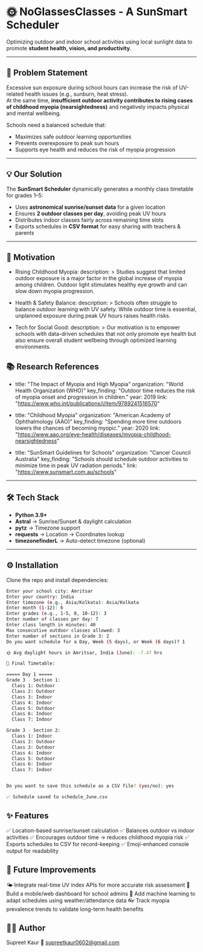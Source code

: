 # 🌞 NoGlassesClasses - A SunSmart Scheduler  

Optimizing outdoor and indoor school activities using local sunlight data to promote **student health, vision, and productivity**.  

---

## 📌 Problem Statement  

Excessive sun exposure during school hours can increase the risk of UV-related health issues (e.g., sunburn, heat stress).  
At the same time, **insufficient outdoor activity contributes to rising cases of childhood myopia (nearsightedness)** and negatively impacts physical and mental wellbeing.  

Schools need a balanced schedule that:  
- Maximizes safe outdoor learning opportunities  
- Prevents overexposure to peak sun hours  
- Supports eye health and reduces the risk of myopia progression  

---

## 💡 Our Solution  

The **SunSmart Scheduler** dynamically generates a monthly class timetable for grades 1–5:  

- Uses **astronomical sunrise/sunset data** for a given location  
- Ensures **2 outdoor classes per day**, avoiding peak UV hours  
- Distributes indoor classes fairly across remaining time slots  
- Exports schedules in **CSV format** for easy sharing with teachers & parents  

---
## 🎯 Motivation
  - Rising Childhood Myopia:
      description: >
        Studies suggest that limited outdoor exposure is a major factor in the global increase 
        of myopia among children. Outdoor light stimulates healthy eye growth and can slow 
        down myopia progression.

  - Health & Safety Balance:
      description: >
        Schools often struggle to balance outdoor learning with UV safety. While outdoor 
        time is essential, unplanned exposure during peak UV hours raises health risks.

  - Tech for Social Good:
      description: >
        Our motivation is to empower schools with data-driven schedules that not only promote 
        eye health but also ensure overall student wellbeing through optimized learning environments.

## 📚 Research References
  - title: "The Impact of Myopia and High Myopia"
    organization: "World Health Organization (WHO)"
    key_finding: "Outdoor time reduces the risk of myopia onset and progression in children."
    year: 2019
    link: "https://www.who.int/publications/i/item/9789241516570"

  - title: "Childhood Myopia"
    organization: "American Academy of Ophthalmology (AAO)"
    key_finding: "Spending more time outdoors lowers the chances of becoming myopic."
    year: 2020
    link: "https://www.aao.org/eye-health/diseases/myopia-childhood-nearsightedness"

  - title: "SunSmart Guidelines for Schools"
    organization: "Cancer Council Australia"
    key_finding: "Schools should schedule outdoor activities to minimize time in peak UV radiation periods."
    link: "https://www.sunsmart.com.au/schools"


---
## 🛠️ Tech Stack  

- **Python 3.9+**  
- **Astral** → Sunrise/Sunset & daylight calculation  
- **pytz** → Timezone support  
- **requests** → Location → Coordinates lookup  
- **timezonefinderL** → Auto-detect timezone (optional)  

---

## ⚙️ Installation  

Clone the repo and install dependencies:  

```bash
Enter your school city: Amritsar
Enter your country: India
Enter timezone (e.g., Asia/Kolkata): Asia/Kolkata
Enter month (1-12): 6
Enter grades (e.g., 1-5, 8, 10-12): 3
Enter number of classes per day: 7
Enter class length in minutes: 40
Max consecutive outdoor classes allowed: 3
Enter number of sections in Grade 3: 2
Do you want schedule for a Day, Week (5 days), or Week (6 days)? 1

🌞 Avg daylight hours in Amritsar, India (June): -7.47 hrs

📅 Final Timetable:

===== Day 1 =====
Grade 3 - Section 1:
  Class 1: Outdoor
  Class 2: Outdoor
  Class 3: Indoor
  Class 4: Indoor
  Class 5: Outdoor
  Class 6: Indoor
  Class 7: Indoor

Grade 3 - Section 2:
  Class 1: Indoor
  Class 2: Outdoor
  Class 3: Outdoor
  Class 4: Indoor
  Class 5: Outdoor
  Class 6: Indoor
  Class 7: Indoor


Do you want to save this schedule as a CSV file? (yes/no): yes

✅ Schedule saved to schedule_June.csv
```
## ✨ Features
✅ Location-based sunrise/sunset calculation
✅ Balances outdoor vs indoor activities
✅ Encourages outdoor time → reduces childhood myopia risk
✅ Exports schedules to CSV for record-keeping
✅ Emoji-enhanced console output for readability

## 🚀 Future Improvements
🌤️ Integrate real-time UV index APIs for more accurate risk assessment
📱 Build a mobile/web dashboard for school admins
🧠 Add machine learning to adapt schedules using weather/attendance data
👓 Track myopia prevalence trends to validate long-term health benefits



## 👩‍💻 Author
Supreet Kaur
📧 supreetkaur0602@gmail.com
